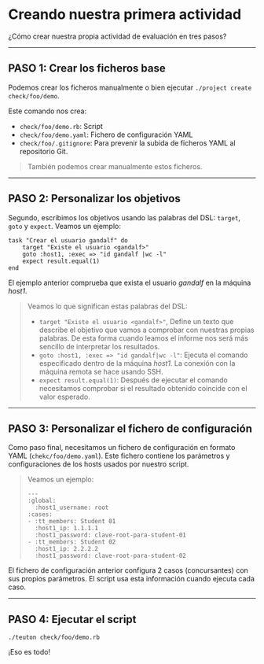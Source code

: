 
# Creando nuestra primera actividad

¿Cómo crear nuestra propia actividad de evaluación en tres pasos?

---

## PASO 1: Crear los ficheros base

Podemos crear los ficheros manualmente o bien ejecutar `./project create check/foo/demo`.

Este comando nos crea:
* `check/foo/demo.rb`: Script
* `check/foo/demo.yaml`: Fichero de configuración YAML
* `check/foo/.gitignore`: Para prevenir la subida de ficheros YAML al repositorio Git.

> También podemos crear manualmente estos ficheros.

---

## PASO 2: Personalizar los objetivos

Segundo, escribimos los objetivos usando las palabras del DSL:
`target`, `goto` y `expect`. Veamos un ejemplo:

```
task "Crear el usuario gandalf" do
	target "Existe el usuario <gandalf>"
	goto :host1, :exec => "id gandalf |wc -l"
	expect result.equal(1)
end
```

El ejemplo anterior comprueba que exista el usuario *gandalf* en la máquina *host1*.

> Veamos lo que significan estas palabras del DSL:
> * `target "Existe el usuario <gandalf>"`, Define un texto que describe el objetivo
que vamos a comprobar con nuestras propias palabras. De esta forma cuando
leamos el informe nos será más sencillo de interpretar los resultados.
> * `goto :host1, :exec => "id gandalf|wc -l"`: Ejecuta el comando especificado
dentro de la máquina *host1*. La conexión con la máquina remota se hace usando
SSH.
> * `expect result.equal(1)`: Después de ejecutar el comando necesitamos
comprobar si el resultado obtenido coincide con el valor esperado.

---

## PASO 3: Personalizar el fichero de configuración

Como paso final, necesitamos un fichero de configuración en formato YAML
(`chekc/foo/demo.yaml`). Este fichero contiene los parámetros y configuraciones
de los hosts usados por nuestro script.

> Veamos un ejemplo:
>
> ```
> ---
> :global:
>   :host1_username: root
> :cases:
> - :tt_members: Student 01
>   :host1_ip: 1.1.1.1
>   :host1_password: clave-root-para-student-01
> - :tt_members: Student 02
>   :host1_ip: 2.2.2.2
>   :host1_password: clave-root-para-student-02
> ```

El fichero de configuración anterior configura 2 casos (concursantes)
con sus propios parámetros. El script usa esta información cuando ejecuta cada caso.

---

## PASO 4: Ejecutar el script

`./teuton check/foo/demo.rb`

¡Eso es todo!
